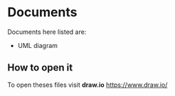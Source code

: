 # Documents

Documents here listed are:

* UML diagram

## How to open it

To open theses files visit **draw.io**
https://www.draw.io/